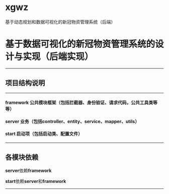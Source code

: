 # xgwz
基于动态规划和数据可视化的新冠物资管理系统（后端）

# 基于数据可视化的新冠物资管理系统的设计与实现（后端实现）
---

## 项目结构说明

---

#### framework             **公共模块框架**（包括拦截器、身份验证、请求代码，公共工具类等等）

#### server                         **业务**（包括controller、entity、service、mapper、utils）

#### start		  				**启动项**（包括启动类、配置文件）

---

## 各模块依赖

**server**依赖**framework**

**start**依赖**server**和**framework**

---
